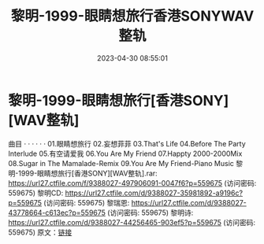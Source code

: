 ﻿---
title: 黎明-1999-眼睛想旅行香港SONYWAV整轨
date: 2023-04-30 08:55:01
categories: WAV车载音乐、镜像
tags: 华语中文
---
# 黎明-1999-眼睛想旅行[香港SONY][WAV整轨]

曲目
· · · · · ·
01.眼睛想旅行
02.妄想菲菲
03.That's Life
04.Before The Party Interlude
05.有空请爱我
06.You Are My Friend
07.Happty 2000-2000Mix
08.Sugar in The Mamalade-Remix
09.You Are My Friend-Piano Music
黎明-1999-眼睛想旅行[香港SONY][WAV整轨].rar: https://url27.ctfile.com/f/9388027-497906091-0047f6?p=559675
(访问密码: 559675)
黎明CD: https://url27.ctfile.com/d/9388027-35981892-a9196c?p=559675
(访问密码: 559675)
黎瑞恩: https://url27.ctfile.com/d/9388027-43778664-c613ec?p=559675
(访问密码: 559675)
黎明诗: https://url27.ctfile.com/d/9388027-44256465-903ef5?p=559675
(访问密码: 559675)
原文：[链接](https://blog.sina.com.cn/s/blog_1647c7e76010311o5.html)